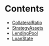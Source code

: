 

# Contents
- [CollateralRatio](DataTypes.sol/struct.CollateralRatio.md)
- [StrategyAssets](DataTypes.sol/struct.StrategyAssets.md)
- [LendingPool](DataTypes.sol/struct.LendingPool.md)
- [LoanState](DataTypes.sol/struct.LoanState.md)
